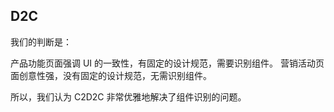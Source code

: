 

## D2C
我们的判断是：

产品功能页面强调 UI 的一致性，有固定的设计规范，需要识别组件。
营销活动页面创意性强，没有固定的设计规范，无需识别组件。

所以，我们认为 C2D2C 非常优雅地解决了组件识别的问题。